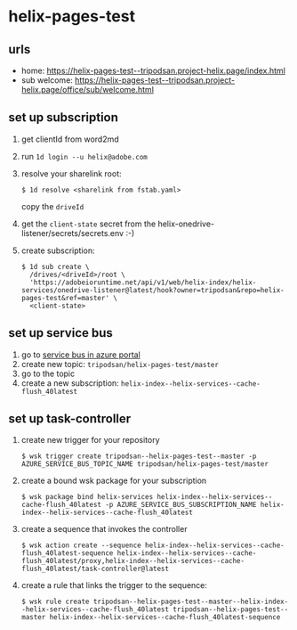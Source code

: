 # helix-pages-test

## urls

- home: https://helix-pages-test--tripodsan.project-helix.page/index.html
- sub welcome: https://helix-pages-test--tripodsan.project-helix.page/office/sub/welcome.html

## set up subscription

1. get clientId from word2md
2. run `1d login --u helix@adobe.com`
3. resolve your sharelink root: 
   ```
   $ 1d resolve <sharelink from fstab.yaml>
   ```
   copy the `driveId`

5. get the `client-state` secret from the helix-onedrive-listener/secrets/secrets.env :-)   
4. create subscription: 
   ```
   $ 1d sub create \
     /drives/<driveId>/root \
     'https://adobeioruntime.net/api/v1/web/helix-index/helix-services/onedrive-listener@latest/hook?owner=tripodsan&repo=helix-pages-test&ref=master' \
     <client-state>
   ```
   
## set up service bus

1. go to [service bus in azure portal](https://portal.azure.com/#@adobe.onmicrosoft.com/resource/subscriptions/07d1d753-4bfc-4012-9958-35592a40a3fa/resourceGroups/helix-prod/providers/Microsoft.ServiceBus/namespaces/hlxobs/topics) 
2. create new topic: `tripodsan/helix-pages-test/master`
3. go to the topic
4. create a new subscription: `helix-index--helix-services--cache-flush_40latest`

## set up task-controller

1. create new trigger for your repository
   ```
   $ wsk trigger create tripodsan--helix-pages-test--master -p AZURE_SERVICE_BUS_TOPIC_NAME tripodsan/helix-pages-test/master
   ```
2. create a bound wsk package for your subscription
   ```   
   $ wsk package bind helix-services helix-index--helix-services--cache-flush_40latest -p AZURE_SERVICE_BUS_SUBSCRIPTION_NAME helix-index--helix-services--cache-flush_40latest
   ```
3. create a sequence that invokes the controller
   ```
   $ wsk action create --sequence helix-index--helix-services--cache-flush_40latest-sequence helix-index--helix-services--cache-flush_40latest/proxy,helix-index--helix-services--cache-flush_40latest/task-controller@latest
   ```
4. create a rule that links the trigger to the sequence:
   ```
   $ wsk rule create tripodsan--helix-pages-test--master--helix-index--helix-services--cache-flush_40latest tripodsan--helix-pages-test--master helix-index--helix-services--cache-flush_40latest-sequence
   ```
   
   
